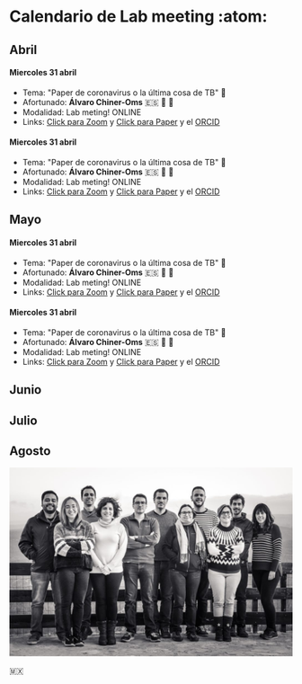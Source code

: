 # **Calendario de Lab meeting** :atom:


## Abril

#### Miercoles 31 abril

- Tema: "Paper de coronavirus o la última cosa de TB" :dna:
- Afortunado: **Álvaro Chiner-Oms** :es: :dna: :circus_tent:
- Modalidad: Lab meting! ONLINE
- Links: [Click para Zoom](http://www.limni.net) y [Click para Paper](http://www.limni.net) y el [ORCID](https://orcid.org/0000-0002-0463-0101)

#### Miercoles 31 abril

- Tema: "Paper de coronavirus o la última cosa de TB" :dna:
- Afortunado: **Álvaro Chiner-Oms** :es: :dna: :circus_tent:
- Modalidad: Lab meting! ONLINE
- Links: [Click para Zoom](http://www.limni.net) y [Click para Paper](http://www.limni.net) y el [ORCID](https://orcid.org/0000-0002-0463-0101)

## Mayo
#### Miercoles 31 abril

- Tema: "Paper de coronavirus o la última cosa de TB" :dna:
- Afortunado: **Álvaro Chiner-Oms** :es: :dna: :circus_tent:
- Modalidad: Lab meting! ONLINE
- Links: [Click para Zoom](http://www.limni.net) y [Click para Paper](http://www.limni.net) y el [ORCID](https://orcid.org/0000-0002-0463-0101)

#### Miercoles 31 abril

- Tema: "Paper de coronavirus o la última cosa de TB" :dna:
- Afortunado: **Álvaro Chiner-Oms** :es: :dna: :circus_tent:
- Modalidad: Lab meting! ONLINE
- Links: [Click para Zoom](http://www.limni.net) y [Click para Paper](http://www.limni.net) y el [ORCID](https://orcid.org/0000-0002-0463-0101)


## Junio

## Julio

## Agosto

![](assets/Lab_M-5c6ef917.jpg)

:mexico:
